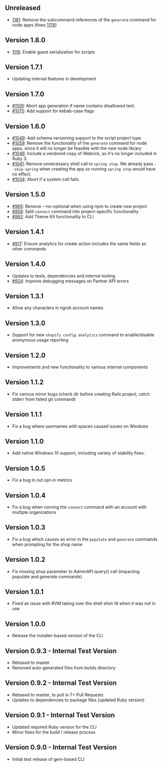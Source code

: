 Unreleased
------
* [1181](https://github.com/Shopify/shopify-app-cli/pull/1181): Remove the subcommand references of the `generate` command for node apps (fixes [1176](https://github.com/Shopify/shopify-app-cli/issues/1176))

Version 1.8.0
-------------
* [1119](https://github.com/Shopify/shopify-app-cli/pull/1119): Enable guest serialization for scripts

Version 1.7.1
------
* Updating internal features in development

Version 1.7.0
-----
* [#1109](https://github.com/Shopify/shopify-app-cli/pull/1109): Abort app generation if name contains disallowed text.
* [#1075](https://github.com/Shopify/shopify-app-cli/pull/1075): Add support for kebab-case flags

Version 1.6.0
-----
* [#1049](https://github.com/Shopify/shopify-app-cli/pull/1049): Add schema versioning support to the script project type
* [#1059](https://github.com/Shopify/shopify-app-cli/pull/1059): Remove the functionality of the `generate` command for node apps, since it will no longer be feasible with the new node library
* [#1046](https://github.com/Shopify/shopify-app-cli/pull/1046): Include a vendored copy of Webrick, as it's no longer included in Ruby 3.
* [#1041](https://github.com/Shopify/shopify-app-cli/pull/1041): Remove unnecessary shell call to `spring stop`. We already pass `--skip-spring` when creating the app so running `spring stop` would have no effect.
* [#1034](https://github.com/Shopify/shopify-app-cli/pull/1034): Abort if a system call fails.

Version 1.5.0
-----
* [#965](https://github.com/Shopify/shopify-app-cli/pull/965): Remove --no-optional when using npm to create new project
* [#958](https://github.com/Shopify/shopify-app-cli/pull/958): Split `connect` command into project-specific functionality
* [#992](https://github.com/Shopify/shopify-app-cli/pull/992): Add Theme Kit functionality to CLI

Version 1.4.1
------
* [#917](https://github.com/Shopify/shopify-app-cli/pull/917): Ensure analytics for create action includes the same fields as other commands

Version 1.4.0
------
* Updates to tests, dependencies and internal tooling
* [#924](https://github.com/Shopify/shopify-app-cli/pull/924): Improve debugging messages on Partner API errors

Version 1.3.1
------
* Allow any characters in ngrok account names

Version 1.3.0
------
* Support for new `shopify config analytics` command to enable/disable anonymous usage reporting

Version 1.2.0
------
* Improvements and new functionality to various internal components

Version 1.1.2
------
* Fix various minor bugs (check dir before creating Rails project, catch stderr from failed git command)

Version 1.1.1
------
* Fix a bug where usernames with spaces caused issues on Windows

Version 1.1.0
------
* Add native Windows 10 support, including variety of stability fixes.

Version 1.0.5
------
* Fix a bug in out opt-in metrics

Version 1.0.4
------
* Fix a bug when running the `connect` command with an account with multiple organizations

Version 1.0.3
------
* Fix a bug which causes an error in the `populate` and `generate` commands when prompting for the shop name

Version 1.0.2
------
* Fix missing shop parameter to AdminAPI.query() call (impacting populate and generate commands)

Version 1.0.1
------
* Fixed an issue with RVM taking over the shell shim fd when it was not in use

Version 1.0.0
------
* Release the installer-based version of the CLI

Version 0.9.3 - Internal Test Version
------
* Rebased to master
* Removed auto-generated files from builds directory

Version 0.9.2 - Internal Test Version
------
* Rebased to master, to pull in 7+ Pull Requests
* Updates to dependencies to package files (updated Ruby version)

Version 0.9.1 - Internal Test Version
------
* Updated required Ruby version for the CLI
* Minor fixes for the build / release process

Version 0.9.0 - Internal Test Version
------
* Initial test release of gem-based CLI
